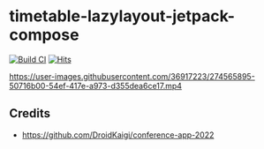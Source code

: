 # timetable-lazylayout-jetpack-compose

[![Build CI](https://github.com/hoc081098/timetable-lazylayout-jetpack-compose/actions/workflows/build.yaml/badge.svg)](https://github.com/hoc081098/timetable-lazylayout-jetpack-compose/actions/workflows/build.yaml)
[![Hits](https://hits.seeyoufarm.com/api/count/incr/badge.svg?url=https%3A%2F%2Fgithub.com%2Fhoc081098%2Ftimetable-lazylayout-jetpack-compose&count_bg=%2379C83D&title_bg=%23555555&icon=&icon_color=%23E7E7E7&title=hits&edge_flat=false)](https://hits.seeyoufarm.com)

https://user-images.githubusercontent.com/36917223/274565895-50716b00-54ef-417e-a973-d355dea6ce17.mp4

## Credits

- https://github.com/DroidKaigi/conference-app-2022
